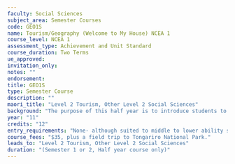 ```yaml
---
faculty: Social Sciences
subject_area: Semester Courses
code: GEO1S
name: Tourism/Geography (Welcome to My House) NCEA 1
course_level: NCEA 1
assessment_type: Achievement and Unit Standard
course_duration: Two Terms
ue_approved: 
invitation_only: 
notes: ""
endorsement: 
title: GEO1S
type: Semester Course
description: ""
maori_title: "Level 2 Tourism, Other Level 2 Social Sciences"
background: "The purpose of this half year is to introduce students to Geography with a Tourism focus. It is aimed at middle to lower ability students. The areas of study look at our Awa (river), the Moana (Tasman Sea), the Maunga (the mountains) and Whenua (that land). Geography is the study of people and their interaction with the environment and Tourism is travelling to a place you do not normally live in. The course examines two Tourism Unit Standards and two Geography Internal Achievement Standards. It looks at other key concepts such as change, perspectives, and sustainability."
year: "11"
credits: "12"
entry_requirements: "None- although suited to middle to lower ability students."
course_fees: "$35, plus a field trip to Tongariro National Park."
leads_to: "Level 2 Tourism, Other Level 2 Social Sciences"
duration: "(Semester 1 or 2, Half year course only)"
---
```

